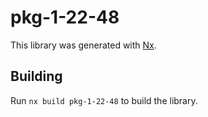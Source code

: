 # pkg-1-22-48

This library was generated with [Nx](https://nx.dev).

## Building

Run `nx build pkg-1-22-48` to build the library.
